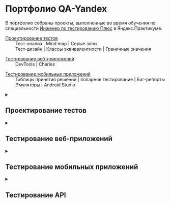 # <a name="up" />Портфолио QA-Yandex

В портфолио собраны проекты, выполненные во время обучения по специальности [Инженер по тестированию Плюс](https://practicum.yandex.ru/qa-engineer-plus/) в Яндекс.Практикуме.

[Проектирование тестов](#test-design)<br>
&nbsp;&nbsp;&nbsp;&nbsp;&nbsp;&nbsp;&nbsp;&nbsp;Тест-анализ | Mind map | Серые зоны<br>
&nbsp;&nbsp;&nbsp;&nbsp;&nbsp;&nbsp;&nbsp;&nbsp;Тест-дизайн | Классы эквивалентности | Граничные значения<br>
<!--&nbsp;&nbsp;&nbsp;&nbsp;&nbsp;&nbsp;&nbsp;&nbsp;Тестовая документация | Чек-листы | Тест-кейсы-->

[Тестирование веб-приложений](#web-testing)<br>
&nbsp;&nbsp;&nbsp;&nbsp;&nbsp;&nbsp;&nbsp;&nbsp;DevTools | Charles<br>

[Тестирование мобильных приложений](#mobile-testing)<br>
&nbsp;&nbsp;&nbsp;&nbsp;&nbsp;&nbsp;&nbsp;&nbsp;Таблицы принятия решений | попарное тестирование | Баг-репорты<br>
&nbsp;&nbsp;&nbsp;&nbsp;&nbsp;&nbsp;&nbsp;&nbsp;Эмуляторы | Android Studio

<!--[Тестирование API](#api-testing)<br>
&nbsp;&nbsp;&nbsp;&nbsp;&nbsp;&nbsp;&nbsp;&nbsp;REST API | JSON | Postman

[Тестирование баз данных](#data-bases)<br>
&nbsp;&nbsp;&nbsp;&nbsp;&nbsp;&nbsp;&nbsp;&nbsp;Консоль | SQL | PostgreSQL

[Основы автоматизации тестирования](#test-automation)<br>
&nbsp;&nbsp;&nbsp;&nbsp;&nbsp;&nbsp;&nbsp;&nbsp;Python| NodeJS | Puppeteer-->

<details>
<summary><h2><a name="test-design" />Проектирование тестов </h2></summary>

### Тест-анализ. Mind map. Серые зоны

**1. Mindmap**

Изучи [требования к Яндекс Маршрутам](https://disk.yandex.ru/i/G3a6N1qfxbpUwg).
Создай mindmap: структурируй и декомпозируй всю информацию из требований, а потом представь её в графическом виде.

**2. Новая фича: mindmap**

1. Проанализируй [требования к новой фиче](https://disk.yandex.ru/i/_237O6PKcly3Kw).
2. Создай ещё одну mindmap: отобрази, как изменится функциональность приложения после добавления фичи.

**3. Серые зоны**
 Если встретишь серые зоны, составь запрос на уточнение в шаблоне гугл-дока.
    - В первой строке укажи, кому из команды Движа адресуешь письмо.
    - Дальше подробно сформулируй запрос — так, будто пишешь настоящее письмо коллеге.
<details>
<summary><h3> Решение </h3></summary>

**1. Mindmap**

![Mindmap](https://s665sas.storage.yandex.net/rdisk/e44815f3bf8e818a2cd87d324f5193ac2369fa2a4baa87622906ff30eec06ba3/66ec1880/cLka90c0RtHR-J6qcog-7ZA3d9-z6Fk7GA-eEyaEYFYytFykU5q5lJvJnomVyBS4KJcU4qilmbcjpI01BydSjA==?uid=1118579539&filename=Mind%20map.png&disposition=inline&hash=&limit=0&content_type=image%2Fpng&owner_uid=1118579539&fsize=773499&hid=5ea4110d9f2b7ac08ad8b294444f5848&media_type=image&tknv=v2&etag=3177560ee04df31fcef1f3b0601411a2&ts=6227808d72000&s=249e75ea1b2a35669bd590f740929938873fce3e34bbb939fce38e17ad40e30a&pb=U2FsdGVkX1_qJMn4BxRhpwZO8tI8mAYq7q_LcoOEQ0tvv8LcMrqBDo6mqoeW4mmU2NVCgrvpExzEaRw89I45EFLOVG9SR0bdRE8r18MAGes)

[Mindmap в большом разрешении](https://i.ibb.co/vLMP7X8/yandex-routes.png)

[Блок схема](https://downloader.disk.yandex.ru/preview/9c7070077097359d479bb0d92ef1c4375eb7c6948467854756ad1dd7fdd9d318/66f1748e/mEsF7H3r567gsM9DJd1PprUBqGcfIDpt-OIGfhAXtbcYniWYYcRO_W2sbPyC85YhIQTSdWJN-y9DFtC35FFoBQ%3D%3D?uid=0&filename=Блок%20схема.jpg&disposition=inline&hash=&limit=0&content_type=image%2Fjpeg&owner_uid=0&tknv=v2&size=2048x2048)

**2. Mindmap фичи**

![Mindmap фичи](https://downloader.disk.yandex.ru/preview/78f69d3fe1baba5eae1b93c0d01712eac4d47ee94e74040731d21d124cb7e453/66ec1b46/azcsURrCMw7q4zY-tpz9Us5eXlmUcrsUOYZ5ys-8rqf9SHVbCGhRfvRHYfeifNM0ZmOOVzZSi7E_d14gmikIhg%3D%3D?uid=0&filename=Mind%20map%20Фича%201.jpg&disposition=inline&hash=&limit=0&content_type=image%2Fjpeg&owner_uid=0&tknv=v2&size=2048x2048)

![Mindmap фичи](https://downloader.disk.yandex.ru/preview/e70b16905418a3dfd73ad1afbb716294031bd74113023bbe4c328542f9f270dc/66ec1ae1/cydfbRPIy_LKdRee_9pwCs5eXlmUcrsUOYZ5ys-8rqd9WumpYW6L-vHY38MUn7fAYPqCCuz0xVYk3N14Bb6yAg%3D%3D?uid=0&filename=Mind%20map%20Фича%202.jpg&disposition=inline&hash=&limit=0&content_type=image%2Fjpeg&owner_uid=0&tknv=v2&size=2048x2048)

[Mindmap фичи в большом разрешении](https://miro.com/app/board/uXjVMNktZBA=/?share_link_id=728346512324)

**3. Запрос на уточнение серых зон**

Менеджеру

	Привет Менеджер! В требованиях к Яндекс Маршрутам 1.0 для Поля ввода минут не указан диапазон ввода целых чисел. Смею предположить, что он составит от 0 до 59 включительно

Дизайнеру

	Привет Дизайнер! В требованиях к Яндекс Маршрутам 1.0 на первом изображении Макета в картах отсутствует “Открыть в Яндекс Картах” (нижний левый угол)

Менеджеру

	Привет Менеджер! В требованиях к Яндекс Маршрутам 1.0 в изображении на Макете в картах присутствуют кнопки масштабирования “+” “-” и ползунок, информации по ним нет, должны ли они присутствовать и алгоритм их работы

Разработчику

	Привет Разработчик! В требованиях к Яндекс Маршрутам 1.0 не указано про возможность выбора адреса не вводом в Поле Адреса, а путем кликанья по области в Картах. Будет ли такой способ построения маршрута?

Менеджеру

	Привет Менеджер! В требованиях к Яндекс Маршрутам 1.0 для нет информации по нижнему блоку:

    - Будет ли осуществляться переход на главную страницу Яндекс Карты по клику на “Открыть в Яндекс Картах” (расположена в левом нижнем углу карты)

    - Будет ли осуществляться переход на страницу с Условиями использования по клику на “Условия использования” (расположена в правом нижнем углу карты)
    по верхнему блоку:
    - Кликабельны ли слова “Яндекс” и “Маршруты”, будет ли осуществляться переход на главную страницу Яндекс и ЯндексМаршруты соответственно 

Аналитику

	Привет Аналитик! При указании адреса в приложении может возникнуть такое, что произойдет совпадение название улиц и домов расположенных в разных городах, например адрес Можайское шоссе, дом 46 расположен как в Одинцово, так и в Москве.

Менеджеру

	Привет Менеджер! В требованиях к Яндекс Маршрутам 1.1 Режим Курьер указано расхождение в скидке на Самокат, указано два значения 3.5 рубля и 2 рубля. Какое из двух значений верно?

Менеджеру

	Привет Менеджер! В требованиях к Яндекс Маршрутам 1.1 Режим Курьер указано “При включенном переключателе в режиме расчёта «Свой» блокируется выбор такси и каршеринга”, а также имеется информация “Курьеры передвигаются на велосипедах, самокатах, пешком или на своём автомобиле, поэтому при включенном чек-боксе нельзя построить маршрут на такси или каршеринге”, какое из двух требований актуально?

</details>

### Тест-дизайн. Классы эквивалентности. Граничные значения

**1. Проверка формы добавления прав: КЭ и ГЗ**
Необходимо роверить корректность валидации данных в форме добавления прав. Тебе нужны следующие поля:<br>
«Имя»,<br>
«Фамилия»,<br>
«Дата рождения»,<br>
«Номер».

**2. Переходы между всплывающими окнами: Диаграмма состояний переходов**
В приложении много разных экранов и всплывающих окон. Нужно проверить, что все переходы между ними работают правильно. 

**3. Таблица принятия решений для кнопки «Забронировать**
Необходимо подготовить таблицу принятия решений для кнопки "Забронировать".

<details>
<summary><h3> Решение </h3></summary>

**1. Проверка формы добавления прав: КЭ и ГЗ**

![Проверка формы добавления прав: КЭ и ГЗ](https://downloader.disk.yandex.ru/preview/220c22ba8eefd284b90169e23f8784326d35f5dcb99c4c69cfca1c50a9c9f3ce/66ec2584/7zBbuElXtpX5JXGSXq1ZGrTUHXG1m1wgXxBLBz2U-p5MZkBje_KdeAJEUNfO53BVvLR0vLJEg3bsYlBFnPK2jg%3D%3D?uid=0&filename=Проверка%20формы%20добавления%20прав%20КЭ%20и%20ГЗ.PNG&disposition=inline&hash=&limit=0&content_type=image%2Fpng&owner_uid=0&tknv=v2&size=2048x2048)

[Проверка формы добавления прав: КЭ и ГЗ](https://docs.google.com/spreadsheets/d/1RdbmEzG8MV9FE-UEEQKEvcykeCJiniKX/edit?usp=sharing&ouid=106744543532953560427&rtpof=true&sd=true)

**2. Переходы между всплывающими окнами: Диаграмма состояний переходов**

Диаграмма состояний переходов

![Диаграмма состояний переходов](https://downloader.disk.yandex.ru/preview/dc02338b7f7b712bef6b2b6c0c5f941ef207991a5b55a164954348a404bd9490/66ec26c6/FATobBTblnI_BUhsiZAHlGOgDe2yjspzOWf9akp8hu7wLCIMRC9X3hBU_pajt4kDmGOWgQmmHcgVy-LVgrCmZw%3D%3D?uid=0&filename=Диаграма%20состояний%20переходов.PNG&disposition=inline&hash=&limit=0&content_type=image%2Fpng&owner_uid=0&tknv=v2&size=2048x2048)

**3. Таблица принятия решений для кнопки «Забронировать**

[Таблица принятия решений](https://docs.google.com/spreadsheets/d/1RdbmEzG8MV9FE-UEEQKEvcykeCJiniKX/edit?usp=sharing&ouid=106744543532953560427&rtpof=true&sd=true)

![Таблица принятия решений](https://downloader.disk.yandex.ru/preview/6804292df2e55ce10a4a3d568ca6cd2030944d57d914b4a3c1639a29849d84fe/66ec28e0/0_0kwqBkC-2_aRc9DSrS3kPuYGSRxdc2eXGdV3vpIhBepZNaJ4FWIIaMrdUvWc6MvBQ5vgl4uX54YpJgBIYqpA%3D%3D?uid=0&filename=Таблица%20принятия%20решений.PNG&disposition=inline&hash=&limit=0&content_type=image%2Fpng&owner_uid=0&tknv=v2&size=2048x2048)


</details>

<!--### Тестовая документация | Чек-листы | Тест-кейсы

**1. Переходы между всплывающими окнами: Чек лист**

Составить чек лист проверки переходов между окнами


**2. Тест кейсы для кнопки «Забронировать**

Составить тест кейсы для кнопки "Забронировать"

<details>

<summary><h3> Решение </h3></summary>

**1. Переходы между всплывающими окнами: Чек лист**

Чек лист:
- При нажатии на кнопку “Забронировать” открывается Форма Бронирования
- При нажатии на кнопку “Назад” в Форме бронирования можно вернуться к выбору режимов в Форме Яндекс Маршрутов
- При нажатии на кнопку “Добавить права” - открывается Форма добавления прав
- Форма добавления прав закрывается по нажатию на кнопку “Крестик”
- Форма добавления прав закрывается по нажатию на кнопку “Отмена”
- При нажатии на кнопку “Добавить” в Форме добавления прав, открывается Информационное окно “Спасибо! Документы отправлены на проверку. Скоро расскажем о результатах”
- При нажатии на кнопку “Принято” в Информационном окне  “Спасибо! Документы отправлены на проверку. Скоро расскажем о результатах” можно перейти в Форму бронирования
- При нажатии на кнопку “Крестик” в Информационном окне  “Спасибо! Документы отправлены на проверку. Скоро расскажем о результатах” можно перейти в Форму бронирования
- При нажатии на кнопку “Способ оплаты” открывается Окно Способ оплаты
- При нажатии на кнопку “Добавить карту” откроется Форма Добавление карты
- Форма Добавления карты закрывается по нажатию на кнопку Крестик
- Форма Добавления карты закрывается по нажатию на кнопку Отмена
- При нажатии на кнопку “Привязать” в Форме Добавление карты  открывается Окно Способ оплаты
- При нажатии на кнопку “Забронировать” в Форме Бронирования открывается Информационное окно “Машина забронирована”
- При нажатии на “Крестик” в Информационном окне “Машина забронирована” открывается Окно “Вы уверены, что хотите отменить поездку?”
- При нажатии на кнопку Нет в Окне “Вы уверены, что хотите отменить поездку?” открывается Информационное окно “Машина забронирована”
- При нажатии на кнопку ДА в Окне “Вы уверены, что хотите отменить поездку?” открывается Окно “Поездка отменена”
- При нажатии на кнопку “Принято” открывается Форма Яндекс маршруты (Комментарий: тут конечно чистая импровизация, потому что, ни на Виртуальном сервере, ни в Требованиях к Яндекс Маршрутам нет возможности проверить действие этой кнопки, у меня даже на Виртуальном сервере не кликается кнопка Отмена в Окне Машина Забронирована поэтому не были добавлены пункты после нажатия на кнопку Отмена, в Макетах конечно есть данные на нажатие кнопки Отмена, но в задании так же есть Инфа Если требования и макеты не сходятся — ориентируйся на требования………. )

**2. Тест кейсы для кнопки «Забронировать**

</details>
</details>-->

</details>


<details>
<summary><h2><a name="web-testing" />Тестирование веб-приложений </h2></summary>

### DevTools. Charles

**1. Протестировать новую функциональность — аэротакси (Charles)**

Задача — протестировать реализацию на фронтенде, не дожидаясь бэкенда. Для этого придётся поработать в Charles.
Используй только одно окружение: Яндекс.Браузер.
Изучи требования к новой фиче.
Запусти Яндекс Маршруты и подмени ответы от бэкенда, чтобы отобразить новый тип транспорта. В интерфейсе должен появиться расчёт стоимости и времени поездки.

<details>
<summary><h3> Решение </h3></summary>

**1. Протестировать новую функциональность — аэротакси (Charles)**

[Оригинальный ответ с видами транспорта Charles](https://downloader.disk.yandex.ru/preview/2cc0f91104bc2fed7038ed2304fc2fa759279c3efd80bd76d70f92c59e548560/66ed6506/12BP3PoB2Y-tP_46fLCjdnhxtuq1AkjCD-avvNFvVyse_n1LlRMnM9LMcfHRjvJUpEf68qil8J8iPginUMWBlA%3D%3D?uid=0&filename=1%20Ориг%20ответ%20с%20видами%20транспорта%20Charles.PNG&disposition=inline&hash=&limit=0&content_type=image%2Fpng&owner_uid=0&tknv=v2&size=2048x2048)

![Оригинальный ответ с видами транспорта Charles](https://downloader.disk.yandex.ru/preview/2cc0f91104bc2fed7038ed2304fc2fa759279c3efd80bd76d70f92c59e548560/66ed6506/12BP3PoB2Y-tP_46fLCjdnhxtuq1AkjCD-avvNFvVyse_n1LlRMnM9LMcfHRjvJUpEf68qil8J8iPginUMWBlA%3D%3D?uid=0&filename=1%20Ориг%20ответ%20с%20видами%20транспорта%20Charles.PNG&disposition=inline&hash=&limit=0&content_type=image%2Fpng&owner_uid=0&tknv=v2&size=2048x2048)

[Изменённый ответ с видами транспорта из Charles](https://downloader.disk.yandex.ru/preview/5a28ba5db938ccd113039794d7b59c50f82799c95f6d9a8ce9ae0955d027469d/66ed662f/kRn-afO_jaNF9xsNO9_yG3hxtuq1AkjCD-avvNFvVyvhRiniTvX_aNOXiB7lsxzLrJTfKeuhzos4w6sTSYyzPw%3D%3D?uid=0&filename=2.%20Изменённый%20ответ%20с%20видами%20транспорта%20из%20Charles..PNG&disposition=inline&hash=&limit=0&content_type=image%2Fpng&owner_uid=0&tknv=v2&size=2048x2048)

![Изменённый ответ с видами транспорта из Charles](https://downloader.disk.yandex.ru/preview/5a28ba5db938ccd113039794d7b59c50f82799c95f6d9a8ce9ae0955d027469d/66ed662f/kRn-afO_jaNF9xsNO9_yG3hxtuq1AkjCD-avvNFvVyvhRiniTvX_aNOXiB7lsxzLrJTfKeuhzos4w6sTSYyzPw%3D%3D?uid=0&filename=2.%20Изменённый%20ответ%20с%20видами%20транспорта%20из%20Charles..PNG&disposition=inline&hash=&limit=0&content_type=image%2Fpng&owner_uid=0&tknv=v2&size=2048x2048)

[Окно с настройками автоматического ответа по видам транспорта из Charles](https://downloader.disk.yandex.ru/preview/9eabd08464ddd8126c6caefee3c7cd9bcd7e14a3dfe0bf1d333c6486d52ab174/66ed6652/gWOAM47Q7oZCTJaAhYUYyXhxtuq1AkjCD-avvNFvVyuAIqJ6G3COyC6nuDgT7S24arYl5zerdFFdjOai9hknUg%3D%3D?uid=0&filename=3.%20Окно%20с%20настройками%20автоматического%20ответа%20по%20видам%20транспорта%20из%20Charles.PNG&disposition=inline&hash=&limit=0&content_type=image%2Fpng&owner_uid=0&tknv=v2&size=2048x2048)

![Окно с настройками автоматического ответа по видам транспорта из Charles](https://downloader.disk.yandex.ru/preview/9eabd08464ddd8126c6caefee3c7cd9bcd7e14a3dfe0bf1d333c6486d52ab174/66ed6652/gWOAM47Q7oZCTJaAhYUYyXhxtuq1AkjCD-avvNFvVyuAIqJ6G3COyC6nuDgT7S24arYl5zerdFFdjOai9hknUg%3D%3D?uid=0&filename=3.%20Окно%20с%20настройками%20автоматического%20ответа%20по%20видам%20транспорта%20из%20Charles.PNG&disposition=inline&hash=&limit=0&content_type=image%2Fpng&owner_uid=0&tknv=v2&size=2048x2048)

[Оригинальный ответ с расчётом стоимости и длительности поездки из Charles](https://downloader.disk.yandex.ru/preview/e4f61e148c9db2717f544c95c900313ea6e0894505e93e8e5005d24000836eb9/66ed666e/_MzY5rwV1c57KJHMkisa_nhxtuq1AkjCD-avvNFvVyuV0sMvhFYqdO0R7wbfrtL1C4MTtVqqxMeHyTkys3_v0g%3D%3D?uid=0&filename=4.%20Оригинальный%20ответ%20с%20расчётом%20стоимости%20и%20длительности%20поездки%20из%20DevTools%20или%20Charles.PNG&disposition=inline&hash=&limit=0&content_type=image%2Fpng&owner_uid=0&tknv=v2&size=2048x2048)

![Оригинальный ответ с расчётом стоимости и длительности поездки из Charles](https://downloader.disk.yandex.ru/preview/e4f61e148c9db2717f544c95c900313ea6e0894505e93e8e5005d24000836eb9/66ed666e/_MzY5rwV1c57KJHMkisa_nhxtuq1AkjCD-avvNFvVyuV0sMvhFYqdO0R7wbfrtL1C4MTtVqqxMeHyTkys3_v0g%3D%3D?uid=0&filename=4.%20Оригинальный%20ответ%20с%20расчётом%20стоимости%20и%20длительности%20поездки%20из%20DevTools%20или%20Charles.PNG&disposition=inline&hash=&limit=0&content_type=image%2Fpng&owner_uid=0&tknv=v2&size=2048x2048)

[Изменённый ответ с расчётом стоимости и длительности поездки из Charles](https://downloader.disk.yandex.ru/preview/5f8a7c4298c05e1b646a39a4add70b3a3489736ad982da4f36d8e9142c690f13/66ed6687/GopyMazLfl_mXzYYt9LV4cL785hrJws4kSNCdeDDWz6mfWGJEBW2eSp-cIyw7yXqeYChqJBCbuEy9NfnaPX10A%3D%3D?uid=0&filename=5.%20Изменённый%20ответ%20с%20расчётом%20стоимости%20и%20длительности%20поездки%20из%20Charles..PNG&disposition=inline&hash=&limit=0&content_type=image%2Fpng&owner_uid=0&tknv=v2&size=2048x2048)

![Изменённый ответ с расчётом стоимости и длительности поездки из Charles](https://downloader.disk.yandex.ru/preview/5f8a7c4298c05e1b646a39a4add70b3a3489736ad982da4f36d8e9142c690f13/66ed6687/GopyMazLfl_mXzYYt9LV4cL785hrJws4kSNCdeDDWz6mfWGJEBW2eSp-cIyw7yXqeYChqJBCbuEy9NfnaPX10A%3D%3D?uid=0&filename=5.%20Изменённый%20ответ%20с%20расчётом%20стоимости%20и%20длительности%20поездки%20из%20Charles..PNG&disposition=inline&hash=&limit=0&content_type=image%2Fpng&owner_uid=0&tknv=v2&size=2048x2048)

[Окно с настройками автоматического ответа по расчёту стоимости и длительности поездки из Charles](https://downloader.disk.yandex.ru/preview/f7609dc2acd55fe1a8adb52512919bf0319322fd2b0c00b8847fdb4eb5053ea4/66ed669f/P2HaXOBFwmZQIJQni-fgBXhxtuq1AkjCD-avvNFvVyunZlcrIPoz5l-dXKe5f4hOyeK9BovShcYvFCvzjhiuag%3D%3D?uid=0&filename=6.%20Окно%20с%20настройками%20автоматического%20ответа%20по%20расчёту%20стоимости%20и%20длительности%20поездки%20из%20Charles.PNG&disposition=inline&hash=&limit=0&content_type=image%2Fpng&owner_uid=0&tknv=v2&size=2048x2048)

![Окно с настройками автоматического ответа по расчёту стоимости и длительности поездки из Charles](https://downloader.disk.yandex.ru/preview/f7609dc2acd55fe1a8adb52512919bf0319322fd2b0c00b8847fdb4eb5053ea4/66ed669f/P2HaXOBFwmZQIJQni-fgBXhxtuq1AkjCD-avvNFvVyunZlcrIPoz5l-dXKe5f4hOyeK9BovShcYvFCvzjhiuag%3D%3D?uid=0&filename=6.%20Окно%20с%20настройками%20автоматического%20ответа%20по%20расчёту%20стоимости%20и%20длительности%20поездки%20из%20Charles.PNG&disposition=inline&hash=&limit=0&content_type=image%2Fpng&owner_uid=0&tknv=v2&size=2048x2048)

</details>
</details>

<details>
<summary><h2><a name="#mobile-testing" />Тестирование мобильных приложений </h2></summary>

### Таблицы принятия решений. Попарное тестирование. Баг-репорты

Команда Яндекс Метро сделала рефакторинг мобильного приложения на Android — внесла правки в код. Чтобы выпустить новую версию, предварительно нужно: 
    - протестировать те части продукта, которых коснулись изменения;
    - провести регрессионное тестирование и убедиться, что новую версию можно заливать в стор.
Ссылки для работы: 
- текущая версия приложения, которую пользователи скачивают из стора;
- готовящаяся сборка;
- требования к Яндекс Метро.

**1. Таблицы принятия решений**

Спроектировать таблицу принятия решений для требования "Маршрут и выбранные станции сохраняются в истории после того, как пользователь построил маршрут"

**2. Попарное тестирование**

Спроектировать попарное тестирование для блока "Настройки (город, язык, темная тема)

**3. Баг-репорты**

Протестируй мобильное приложение по своим тест-кейсам и чек-листу.
Заведи баг-репорты в YouTrack.

<details>
<summary><h3> Решение </h3></summary>

**1. Таблицы принятия решений**

[Таблица принятия решений для требования "Маршрут и выбранные станции сохраняются в истории после того, как пользователь построил маршрут"](https://docs.google.com/spreadsheets/d/1vEX-7zue1bGkdXjlcVYK-VpRBWi5urDx/edit?usp=sharing&ouid=106744543532953560427&rtpof=true&sd=true)

**2. Попарное тестирование**

[Таблица попарного тестирование для блока "Настройки (город, язык, темная тема)](https://docs.google.com/spreadsheets/d/1u3JefUj1o4VdL98a-xXn7BkdF35PNAyp/edit?usp=sharing&ouid=106744543532953560427&rtpof=true&sd=true)

**3. Баг-репорты**

Из 118 тестов успешно прошло 79, не прошло — 38, пропущено - 1
Список багов, найденных при тестировании, разбит по приоритетам:
Блокирующие: нет

Критичные: 4 шт
[YMSprint6-9](https://gz5658.youtrack.cloud/issue/YMSprint6-9/Prilozhenie-ne-obnovlyaetsya-avtomaticheski-s-versii-2.13-na-3.6)<br>
[YMSprint6-10](https://gz5658.youtrack.cloud/issue/YMSprint6-10/Ne-funkcioniruet-obratnaya-svyaz-v-prilozhenii)<br>
[YMSprint6-11](https://gz5658.youtrack.cloud/issue/YMSprint6-11/Na-sheme-Minska-ne-pravilno-otobrazhaetsya-anglijskij-yazyk)<br>
[YMSprint6-12](https://gz5658.youtrack.cloud/issue/YMSprint6-12/Net-anglijskogo-yazyka-v-ryade-gorodov)<br>

Средний приоритет: 4 шт
[YMSprint6-2](https://gz5658.youtrack.cloud/issue/YMSprint6-2/Vybrannye-stancii-v-istorii-ne-sohranyayutsya-v-nuzhnom-poryadke)<br>
[YMSprint6-4](https://gz5658.youtrack.cloud/issue/YMSprint6-4/Kartochka-stancii-ne-vsplyvaet-pri-zapolnenii-polya-Otkuda)<br>
[YMSprint6-8](https://gz5658.youtrack.cloud/issue/YMSprint6-8/Ne-poyavlyaetsya-uvedomlenie-ob-oshibke-pri-otsutstvii-interneta)<br>
[YMSprint6-13](https://gz5658.youtrack.cloud/issue/YMSprint6-13/Vremennoj-interval-marshruta-ne-obnovlyaetsya-avtomaticheski)<br>

Низкий приоритет: 7 шт
[YMSprint6-1](https://gz5658.youtrack.cloud/issue/YMSprint6-1/Rezhim-Avtomaticheski-v-nastrojkah-temy-ne-menyaetsya-po-vremeni)<br>
[YMSprint6-5](https://gz5658.youtrack.cloud/issue/YMSprint6-5/Kartochka-marshruta-ne-ostaetsya-v-raskrytom-sostoyanii-pri-smene-orientacii)<br>
[YMSprint6-](https://gz5658.youtrack.cloud/issue/YMSprint6-6/Kartochka-marshruta-ne-ostaetsya-v-otkrytom-sostoyanii-na-seredine-prokrutke-pri-smene-orientacii)<br>
[YMSprint6-7](https://gz5658.youtrack.cloud/issue/YMSprint6-7/Pri-long-tape-na-stanciyu-ne-otkryvaetsya-kartochka)<br>
[YMSprint6-14](https://gz5658.youtrack.cloud/issue/YMSprint6-14/Okno-nastroek-ne-ostaetsya-v-srednem-sostoyanii-pri-smene-orientacii)<br>
[YMSprint6-15](https://gz5658.youtrack.cloud/issue/YMSprint6-15/Kartochka-stancii-ne-ostaetsya-v-srednem-sostoyanii-posle-smeny-orientacii)<br>
[YMSprint6-16](https://gz5658.youtrack.cloud/issue/YMSprint6-16/Masshtab-ne-sohranyaetsya-pri-smene-orientacii)<br>

</details>

### Матрица устройств. Эмуляторы. Android Studio

**1. Проектный месяц**

В рамках проектного месяца была выполнена задача от реального заказчика, работа выполнялась совместо с однокурсниками-тестировщиками, а также другими специалистами: менеджерами и разработчиками.
Необходимо составить отчет.


<details>
<summary><h3> Отчет </h3></summary>

Описание проекта:
Какой проект делала твоя команда?:
> Наша замечательная команда тестировала стор для Android приложений AppBazar от МТС на лэндинге<br>
Какая задача перед вами стояла?:
> Протестировать приложение AppBazar на девайсах с ОС Android от 6 до 14. Предоставить заказчику обратную связь по продукту. Первичная \ повторная авторизация, отображение и работа приложений на девайсах разных вендоров, взаимодействие с Лентой и видео контентом, поиск приложений в сторе, жизненный цикл приложения в сторе (скачивание-установка-открытие-удаление).
Сколько человек было в команде? 
> В команде вместе со мной участвовало 10 человек: руководитель тестирования, продукт-менеджер, тимлид и 7 тестировщиков
Как вы распределили задачи между собой? 
> Самое удивительное, задачи между собой мы разделили очень быстро, каждый сам взял  себе определенную ответственную роль и функционал приложения.
Какая задача была в твоей зоне ответственности? 
> В мою зону ответственности входили оформление вкладки Чек-листы и тестирование функциональности раздела Приложение
Сложилось ли взаимодействие с разработчиками и коллегами-тестировщикам? По каким вопросам? 
> Взаимодействие с разработчиками и коллегами-тестировщиками сложилось. Разработчикам были заданы вопросы по серым зонам и по принципам работы приложения и, соответственно, получены ответы от них. Коллеги-тестировщики участвовали в обсуждениях тех или иных вопросов, возникающих во время работы над проектом. Например, у меня возник баг, когда на вновь установленное приложение, у меня не всплывало окно выбора любимых жанров.

Документация

[ТК, ЧЛ и БР разработанные мной и моей командой, с указанием ФИО в столбце Автор](https://docs.google.com/spreadsheets/d/1caUSdL83x1pgd82LG2fR1SErvheXG8go6ob-HTNyXCM/edit?usp=sharing)

[Вопросы и пожелания к заказчику](https://docs.google.com/spreadsheets/d/1UXeHTI1kt7HcOkckXiUrHU3zdiznHVnV-UM6PCCMmRw/edit?usp=sharing)


Ход работы:
> Первым делом я решил “присмотреться” к приложению через Android Studio, Создал устройство по техническим характеристикам приближенного к моему, установил и запустил приложение. Осмотрел максимально каждую вкладку и по своему разделу (Приложения) описал серые зоны, написав их в вопросах к заказчику. Затем начал составлять Чек листы, “погружаясь глубже” в приложение, изучая принцип его работы и возможности. После составления ЧК я начал их тестировать, постепенно закрывая пропущенные пробелы и добавляя новое, удаляя лишнее и повторяющееся, а также, на те ЧЛ, которые я посчитал нужным перевести в ТК, были написаны ТК и новые ТК, на которые ЧЛ не были написаны. Далее приложение (на тот момент 15.1(152498) было установлено на свой физический телефон (его параметры: Мобильное устройство Xiaomi Redmi Note 11 Pro, ОС Android 13, разрешение экрана 1080х2400, диагональ 6.53”) и оно сразу же запросило обновление, в результате чего приложение обновилось до версии 16.1(162628) и были созданы дополнительные и подправлены имеющиеся ЧЛ и ТК. После окончательно составления всех ЧЛ и ТК, были проведены их проверки, а также кросс-ревью проверка Ольги Гоголевой. По результатам проверок были созданы БР, а также добавлены новые ЧЛ и ТК, и поправленные/доработанные/удалены имеющиеся
> Параллельно всему, велось общение с командой данного проекта и задавались и получались ответы от разработчика (через проджект-менеджера) и добавление тех или иных ЧЛ и/или ТК
>По результатам тестирования были созданы БР, которые были воспроизведены на устройстве.
>Было проведено кросс-ревью Ольги Гоголевой - в результате которых были написаны комментарии Ольге по темам мне не понятным, либо по вопросам и доработкам . Все ее ТК и ЧЛ прошли проверку и отмечены статус в отчете.


Выводы
Баги:
Сколько всего багов нашла твоя команда? А ты? 
> Наша команда нашла 30 багов, лично мной из них - 13
Какой баг показался самым критичным, если такой есть? 
> Самым критичным оказался Баг под номером BTcAPL-29
Баги исправлялись быстро? 
> Во время проектного месяца Баги не исправлялись, по крайней мере обратной связи по БР от заказчика не поступали.
Если нет, почему? Как можно ускорить процесс исправления багов? 
> По информации из брифа, заказчику необходимо было получить обратную связь по репортам и фидбекам в любом виде, которые они сами в дальнейшем отсортируют
Как ты думаешь, это хороший результат? Почему? 
>Количество багов говорит о том, насколько качественно сделан тот или иной продукт, говорить о том, хороший ли результат в 30 Багов - сложно, с одной стороны это не много, тогда как с другой - есть над чем поработать.

Серые зоны:
Были ли в требованиях серые зоны? 
> В требованиях была одна большая, даже громадная Серая зона - а именно, отсутствие требований =)
Если да, то какую самую «хитрую» серую зону нашла твоя команда? 
> Лично мне понравился вопрос моего коллеги Ярослава: “Как работает логика сортировки по новизне? И работает ли вообще?” - Ответ на который: “Там всё плохо и сортируется неправильно, забудьте 😢” Ну, а в целом, на мой взгляд, это серая зона по работе чек-боксов Приложений и Игр, для чего разработчикам, так же на мой взгляд-, пришлось писать “на коленках” соответствие приложениям/играм их возрастных категорий
Проектирование тестов:
Тебе удалось разработать тесты? 
> Да, мне удалось разработать 45 тест кейсов
Если да, как ты оцениваешь их качество? 
> В целом качество ТК неплохое, есть конечно над чем поработать, но все приходит с опытом. И все же, осталось какое то чувство, что что-то упущено
Как их можно улучшить? 
> Сократить количество шагов, максимально указав Предусловия. Более четче и понятнее описывать шаги.
Остальные участники команды разрабатывали тесты? 
> Да. остальными участниками команды было разработано дополнительно 49 тест кейсов
А остальные в команде успели разработать тесты? Как ты оцениваешь результат? Можно ли его улучшить? 
> Считаю, что количество тест кейсов недостаточно, можно улучшить данный результат, подробнее расписав те или иные действия, не ограничиваясь ЧЛ, но, как говорится - тестировщику виднее =)

Продукт:
Опиши качество продукта, который тестировала твоя команда? 
> По результатам тестирования продукта от МТС AppBazar, и в результате найденного количества Багов и во многом их незначительности, считаю, что качество данного продукта на высоком уровне, но есть над чем поработать. Все пожелания были написаны и отправлены разработчику
Такой продукт можно выпускать в релиз? Как можно улучшить продукт перед релизом?  
> Вопрос не актуален, так как приложение уже в проде, но по результатам найденных багов, необходимо исправить наиболее критические - и “приложению месту быть”Все дополнительные предложения по улучшениям были направлены разработчику.

</details>

</details>


<details>
<summary><h2><a name="api-testing" />Тестирование API </h2></summary>

### Тестирование API

**1. RES API. JSON. Postman**
Необходимо протестировать часть функциональности API приложения Яндекс Прилавок 
Требования к приложению находятся тут.
1. Составь чек-лист для проверки четырёх эндпоинтов, которые указаны ниже. 
2. Проведи тестирование API через Postman по составленному чек-листу и заведи баг-репорты в YouTrack.
3. Составь отчет

Эндпоинты:
- Работа с курьерами: возможность проверить, есть ли доставка курьерской службой «Привезём быстро» и сколько она стоит — ручка POST /fast-delivery/v3.1.1/calculate-delivery.xml.
- Работа с корзиной: возможность получить список продуктов, которые добавили в корзину — ручка GET /api/v1/orders/:id. 
- Возможность добавлять продукты в корзину — ручка PUT /api/v1/orders/:id. 
- Возможность удалять корзину — ручка DELETE /api/v1/orders/:id.

<details>
<summary><h3> Отчет </h3></summary>

Отчёт о тестировании Яндекс Прилавка
Тестирование API Яндекс Прилавка проводилось с использованием инструмента Postman.
Для тестирования API составлен [чек-лист](https://docs.google.com/spreadsheets/d/1KzRPds99JmNAbX32mBKWREYY8Y_riNlEUFutHennZ-Y/edit?usp=sharing)
[Результаты выполнения тестов](https://docs.google.com/spreadsheets/d/1KzRPds99JmNAbX32mBKWREYY8Y_riNlEUFutHennZ-Y/edit?usp=sharing)
[Коллекция Postman](https://disk.yandex.ru/d/3VYXJpjrnW9GSQ)


Из 101 проверок успешно прошло 66, не прошло — 44, пропущено — 1.
Список багов, найденных при тестировании, разбит по приоритетам:
Критичные:
[YP-1](https://gz5658.youtrack.cloud/issue/YMSprint6-24/8-14-Status-200-pri-otpravke-zaprosa-na-dostavku-vne-rabochego-vremeni)
[YP-2](https://gz5658.youtrack.cloud/issue/YMSprint6-25/16-18-Dostavka-privezem-bystro-dostupna-pri-ukazanii-bukvy-zaprose-v-deliveryTime)
[YP-3](https://gz5658.youtrack.cloud/issue/YMSprint6-26/19-Dostavka-privezem-bystro-dostupna-pri-ukazanii-specsimvola-v-zaprose-v-deliveryTime)
[YP-4](https://gz5658.youtrack.cloud/issue/YMSprint6-27/20-Oshibka-v-otvete-pri-ukazanii-otricatelnogo-chisla-v-zaprose-v-deliveryTime)
[YP-5](https://gz5658.youtrack.cloud/issue/YMSprint6-28/22-23-Dostavka-privzem-bystro-dostupna-pri-ukazanii-ne-celogo-chisla-v-deliveryTime)
[YP-6](https://gz5658.youtrack.cloud/issue/YMSprint6-29/24-Dotsavka-privezem-bystro-dostupna-pri-pustom-znachenii-deliveryTime)
[YP-7](https://gz5658.youtrack.cloud/issue/YMSprint6-30/25-Dostavka-Privezem-bystro-dostupna-esli-productsCount-ravno-0)
[YP-8](https://gz5658.youtrack.cloud/issue/YMSprint6-31/38-Dostavka-Privezem-bystro-dostupna-esli-productsCount-pustoe-znachenie)
[YP-9](https://gz5658.youtrack.cloud/issue/YMSprint6-32/39-41-Dostavka-Privezem-bystro-dostupna-esli-v-productsCount-bukvennoe-znachenie)
[YP-10](https://gz5658.youtrack.cloud/issue/YMSprint6-33/42-43-Dostavka-Privezem-bystro-dostupna-esli-v-productsCount-ne-celoe-chislo)
[YP-11](https://gz5658.youtrack.cloud/issue/YMSprint6-34/44-Dostavka-Privezem-bystro-dostupna-esli-v-productsCount-specsimvol)
[YP-12](https://gz5658.youtrack.cloud/issue/YMSprint6-36/46-Oshibka-v-strukture-otveta-esli-productWeight-ravno-0)
[YP-13](https://gz5658.youtrack.cloud/issue/YMSprint6-35/45-Oshibka-v-strukture-otveta-esli-v-productsCount-otricatelnoe-chislo)
[YP-14](https://gz5658.youtrack.cloud/issue/YMSprint6-37/59-61-Oshibka-v-strukture-otveta-esli-v-productsWeight-ukazana-bukva)
[YP-15](https://gz5658.youtrack.cloud/issue/YMSprint6-38/63-Oshibka-v-strukture-otveta-esli-v-productsWeight-otricatelnoe-chislo)
[YP-16](https://gz5658.youtrack.cloud/issue/YMSprint6-39/64-Oshibka-v-strukture-otveta-esli-v-productsWeight-pustoe-znachenie)
[YP-17](https://gz5658.youtrack.cloud/issue/YMSprint6-40/25-7-Oshibka-v-otvete-pri-Poluchenie-spiska-produktov-v-korzine-ukazannoj-bukvami)
[YP-18](https://gz5658.youtrack.cloud/issue/YMSprint6-41/28-Oshibka-v-otvete-pri-Poluchenie-spiska-produktov-v-korzine-ukazannoj-specsimvolom)
[YP-19](https://gz5658.youtrack.cloud/issue/YMSprint6-41/28-Oshibka-v-otvete-pri-Poluchenie-spiska-produktov-v-korzine-ukazannoj-specsimvolom)
[YP-20](https://gz5658.youtrack.cloud/issue/YMSprint6-42/29Oshibka-v-otvete-pri-Poluchenie-spiska-produktov-v-korzine-ukazannoj-c-tochkoj)
[YP-21](https://gz5658.youtrack.cloud/issue/YMSprint6-43/210Oshibka-v-otvete-pri-Poluchenie-spiska-produktov-v-korzine-ukazannoj-c-zapyatoj)
[YP-22](https://gz5658.youtrack.cloud/issue/YMSprint6-45/39Oshibka-v-otvete-pri-doavlenii-spiska-produktov-v-korzinu-so-specsimvolom)
[YP-23](https://gz5658.youtrack.cloud/issue/YMSprint6-44/35-Oshibka-v-otvete-pri-doavlenii-spiska-produktov-v-korzinu-kazannoj-bukvami)
[YP-24](https://gz5658.youtrack.cloud/issue/YMSprint6-46/311Oshibka-v-otvete-pri-doavlenii-spiska-produktov-v-korzinu-ukazannoj-s-tochkoj)
[YP-25](https://gz5658.youtrack.cloud/issue/YMSprint6-47/317-Produkt-dobavlyaetsya-v-korzinu-s-kolichestvom-0)
[YP-26](https://gz5658.youtrack.cloud/issue/YMSprint6-48/318-Produkt-dobavlyaetsya-v-korzinu-s-pustym-kolichestvom)
[YP-27](https://gz5658.youtrack.cloud/issue/YMSprint6-22/42-Udalenie-korziny)
Также в рамках работы была составлена схема приложения:

Локализация бага [YP-20](https://gz5658.youtrack.cloud/issue/YMSprint6-17) показала, что баг находится на стороне фронтенда. Должна быть валидация поля Имя набора на длину не менее 2 и не более 15 символов,только русские и английские буквы, пробел, тире  (согласно требованиям), но при этом валидация проходит на одном символе и цифре. 
БР: [YP-21](https://gz5658.youtrack.cloud/issue/YMSprint6-53/V-pole-Imya-nabora-mozhno-vvesti-bolee-15-simvolov) - можно ввести более 15 символов в Имя набора [YP-22](https://gz5658.youtrack.cloud/issue/YMSprint6-54/V-pole-Imya-nabora-mozhno-vvesti-menee-2-simvolov) - можно ввести менее 2 символов в Имя набора 
При воспроизведении бага не выдается Окно об ошибке. Во время воспроизведения ошибки использовался Devtools, который показал в запросе products текст  500 Internal Server Error, тогда как ожидалась ошибка 400 "Не все необходимые параметры были переданы" . БР YMSprint6-57- Неверное отображение ошибки при создании набора без выбора продуктов
Так же обнаружены Баги 
[YP-23](https://gz5658.youtrack.cloud/issue/YMSprint6-49/V-pole-Nazvanie-pri-sozdanii-nabora-mozhno-vvesti-specsimvol) -  в поле Имя набора можно ввести спецсимвол
[YP-24](https://gz5658.youtrack.cloud/issue/YMSprint6-50/Mozhno-sozdat-nabor-bez-produktov) - создание набора без продуктов
[YP-25](https://gz5658.youtrack.cloud/issue/YMSprint6-55/V-pole-Imya-nabora-mozhno-vvesti-cifry) - можно ввести цифры в Имя набора 
[YP-26](https://gz5658.youtrack.cloud/issue/YMSprint6-56/V-pole-produkty-mozhno-dobavit-bolee-30-produktov) - можно добавить более 30 продуктов при создании

Баги на Бэкэнде [YP-27](https://gz5658.youtrack.cloud/issue/YMSprint6-51/100.-Sozdanie-nabora-bez-peredachi-obyazatelnogo-parametra-productsList) - Создание набора без передачи обязательного параметра productsList 
[YP-28](https://gz5658.youtrack.cloud/issue/YMSprint6-52/101.-Sozdanie-nabora-s-pustym-znacheniem-productsList) - Создание набора с пустым значением productsList

Для анализа информационных логов необходимо выполнить следующие команды:
```
$ ssh-keygen
$ cat ~/.ssh/id_rsa.pub
$ ssh <имя пользователя>@<хост> -p <порт>
 (то что я вводил: ssh d7c6b116-c409-4ac4-ba5c-340e7342e6c6@serverhub.praktikum-services.ru -p 4554)
$ mkdir home/morty/generallogs
$ cp ../var/www/backend/packages/main/logs/combined.log logs1.log
$ cp ../var/www/backend/packages/secondary/build/logslogs/combined.log logs2.log
$ grep -i INFO home/morty/generallogs/logs1.log > info.log
$ grep -i INFO home/morty/generallogs/logs2.log >> info.log
```

Найденные критические дефекты расположены в основных пользовательских сценариях, команда тестирования против публикации текущей версии API 
Так же обнаружен баг, перекрывающий контент при регистрации 
[YP-29](https://gz5658.youtrack.cloud/issue/YMSprint6-23/Perekrytie-teksta-Okna-registracii-polzovatelya-Yandeks-Prilavok)


</details>

</details>

<!--<details>
<summary><h2><a name="data-bases" />Тестирование баз данных </h2></summary>

### Тестирование баз данных




<details>
<summary><h3> Отчет </h3></summary>






</details>

</details>
-->
